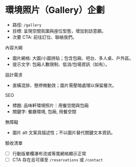 # 環境照片（Gallery）企劃

- 路徑: `/gallery`
- 目標: 呈現空間氛圍與座位型態，增加到訪意願。
- 次要 CTA: 前往訂位、聯絡我們。

內容大綱
- 圖片網格: 大圖/小圖拼貼；包含包廂、吧台、多人桌、戶外區。
- 提示文字: 包廂人數限制、低消/包場資訊（如有）。

設計需求
- 直橫混排、懸停微動效；圖片需壓暗處理以保留層次。

SEO
- 標題: 品味軒環境照片｜用餐空間與包廂
- 關鍵字: 餐廳環境, 包廂, 用餐空間

無障礙
- 圖片 alt 文案具描述性；不以圖片替代關鍵文本資訊。

驗收清單
- [ ] 行動版單欄瀑布流或等寬網格顯示正常
- [ ] CTA 存在且可導至 `/reservations` 或 `/contact`
